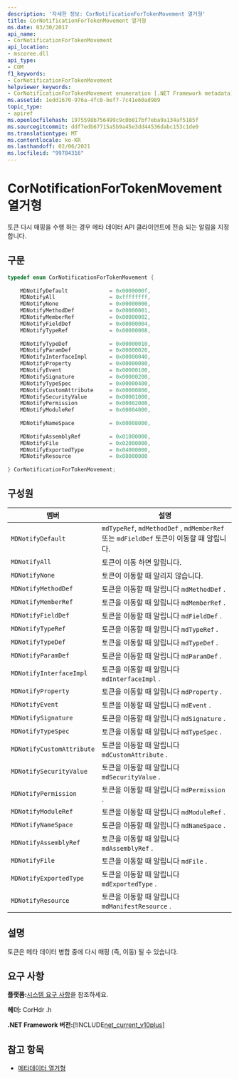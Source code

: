 ```yaml
---
description: '자세한 정보: CorNotificationForTokenMovement 열거형'
title: CorNotificationForTokenMovement 열거형
ms.date: 03/30/2017
api_name:
- CorNotificationForTokenMovement
api_location:
- mscoree.dll
api_type:
- COM
f1_keywords:
- CorNotificationForTokenMovement
helpviewer_keywords:
- CorNotificationForTokenMovement enumeration [.NET Framework metadata]
ms.assetid: 1edd1670-976a-4fc8-bef7-7c41e60ad989
topic_type:
- apiref
ms.openlocfilehash: 1975598b756499c9c0b017bf7eba9a134af5185f
ms.sourcegitcommit: ddf7edb67715a5b9a45e3dd44536dabc153c1de0
ms.translationtype: MT
ms.contentlocale: ko-KR
ms.lasthandoff: 02/06/2021
ms.locfileid: "99784316"
---
```

# <a name="cornotificationfortokenmovement-enumeration"></a>CorNotificationForTokenMovement 열거형

토큰 다시 매핑을 수행 하는 경우 메타 데이터 API 클라이언트에 전송 되는 알림을 지정 합니다.  
  
## <a name="syntax"></a>구문  
  
```cpp  
typedef enum CorNotificationForTokenMovement {  
  
    MDNotifyDefault             = 0x0000000f,  
    MDNotifyAll                 = 0xffffffff,  
    MDNotifyNone                = 0x00000000,  
    MDNotifyMethodDef           = 0x00000001,  
    MDNotifyMemberRef           = 0x00000002,  
    MDNotifyFieldDef            = 0x00000004,  
    MDNotifyTypeRef             = 0x00000008,  
  
    MDNotifyTypeDef             = 0x00000010,  
    MDNotifyParamDef            = 0x00000020,  
    MDNotifyInterfaceImpl       = 0x00000040,  
    MDNotifyProperty            = 0x00000080,  
    MDNotifyEvent               = 0x00000100,  
    MDNotifySignature           = 0x00000200,  
    MDNotifyTypeSpec            = 0x00000400,  
    MDNotifyCustomAttribute     = 0x00000800,  
    MDNotifySecurityValue       = 0x00001000,  
    MDNotifyPermission          = 0x00002000,  
    MDNotifyModuleRef           = 0x00004000,  
  
    MDNotifyNameSpace           = 0x00008000,  
  
    MDNotifyAssemblyRef         = 0x01000000,  
    MDNotifyFile                = 0x02000000,  
    MDNotifyExportedType        = 0x04000000,  
    MDNotifyResource            = 0x08000000  
  
} CorNotificationForTokenMovement;  
```  
  
## <a name="members"></a>구성원  
  
|멤버|설명|  
|------------|-----------------|  
|`MDNotifyDefault`|`mdTypeRef`, `mdMethodDef` , `mdMemberRef` 또는 `mdFieldDef` 토큰이 이동할 때 알립니다.|  
|`MDNotifyAll`|토큰이 이동 하면 알립니다.|  
|`MDNotifyNone`|토큰이 이동할 때 알리지 않습니다.|  
|`MDNotifyMethodDef`|토큰을 이동할 때 알립니다 `mdMethodDef` .|  
|`MDNotifyMemberRef`|토큰을 이동할 때 알립니다 `mdMemberRef` .|  
|`MDNotifyFieldDef`|토큰을 이동할 때 알립니다 `mdFieldDef` .|  
|`MDNotifyTypeRef`|토큰을 이동할 때 알립니다 `mdTypeRef` .|  
|`MDNotifyTypeDef`|토큰을 이동할 때 알립니다 `mdTypeDef` .|  
|`MDNotifyParamDef`|토큰을 이동할 때 알립니다 `mdParamDef` .|  
|`MDNotifyInterfaceImpl`|토큰을 이동할 때 알립니다 `mdInterfaceImpl` .|  
|`MDNotifyProperty`|토큰을 이동할 때 알립니다 `mdProperty` .|  
|`MDNotifyEvent`|토큰을 이동할 때 알립니다 `mdEvent` .|  
|`MDNotifySignature`|토큰을 이동할 때 알립니다 `mdSignature` .|  
|`MDNotifyTypeSpec`|토큰을 이동할 때 알립니다 `mdTypeSpec` .|  
|`MDNotifyCustomAttribute`|토큰을 이동할 때 알립니다 `mdCustomAttribute` .|  
|`MDNotifySecurityValue`|토큰을 이동할 때 알립니다 `mdSecurityValue` .|  
|`MDNotifyPermission`|토큰을 이동할 때 알립니다 `mdPermission` .|  
|`MDNotifyModuleRef`|토큰을 이동할 때 알립니다 `mdModuleRef` .|  
|`MDNotifyNameSpace`|토큰을 이동할 때 알립니다 `mdNameSpace` .|  
|`MDNotifyAssemblyRef`|토큰을 이동할 때 알립니다 `mdAssemblyRef` .|  
|`MDNotifyFile`|토큰을 이동할 때 알립니다 `mdFile` .|  
|`MDNotifyExportedType`|토큰을 이동할 때 알립니다 `mdExportedType` .|  
|`MDNotifyResource`|토큰을 이동할 때 알립니다 `mdManifestResource` .|  
  
## <a name="remarks"></a>설명  

 토큰은 메타 데이터 병합 중에 다시 매핑 (즉, 이동) 될 수 있습니다.  
  
## <a name="requirements"></a>요구 사항  

 **플랫폼:**[시스템 요구 사항](../../get-started/system-requirements.md)을 참조하세요.  
  
 **헤더:** CorHdr .h  
  
 **.NET Framework 버전:**[!INCLUDE[net_current_v10plus](../../../../includes/net-current-v10plus-md.md)]  
  
## <a name="see-also"></a>참고 항목

- [메타데이터 열거형](metadata-enumerations.md)
